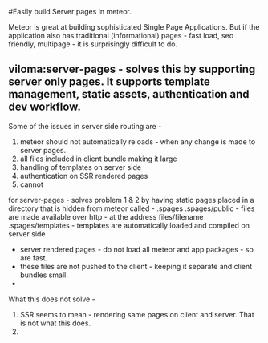 #Easily build Server pages in meteor.

Meteor is great at building sophisticated Single Page Applications. But if the application also has traditional (informational) pages - fast load, seo friendly, multipage - it is surprisingly difficult to do.

## viloma:server-pages - solves this by supporting server only pages. It supports template management, static assets, authentication and dev workflow. 

Some of the issues in server side routing are -

1. meteor should not automatically reloads - when any change is made to server pages.
2. all files included in client bundle making it large
3. handling of templates on server side
4. authentication on SSR rendered pages 
5. cannot

for server-pages - solves problem 1 & 2 by having static pages placed in a directory that is hidden from meteor called - .spages
.spages/public - files are made available over http - at the address files/filename
.spages/templates - templates are automatically loaded and compiled on server side

- server rendered pages - do not load all meteor and app packages - so are fast.
- these files are not pushed to the client - keeping it separate and client bundles small.
- 


What this does not solve -
1. SSR seems to mean - rendering same pages on client and server. That is not what this does.
2. 